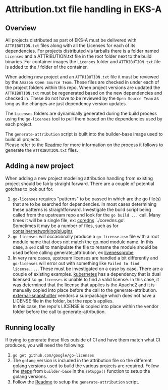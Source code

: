 # Attribution.txt file handling in EKS-A

## Overview

All projects distributed as part of EKS-A must be delivered with `ATTRIBUTION.txt` files
along with all the Licenses for each of its dependencies.  For projects distributed via
tarballs there is a folder named `Licenses` and a ATTRIBUTION.txt file in the root folder
next to the build binaries.  For container images the `Licenses` folder and `ATTRIBUTION.txt`
file is added to the / folder of the container.

When adding new project and an `ATTRIBUTION.txt` file it must be reviewed by the `Amazon Open Source Team`.
These files are checked in under each of the project folders within this repo.  When
project versions are updated the `ATTRIBUTION.txt` must be regenerated based on the new dependencies
and checked in.  These do not have to be reviewed by the `Open Source Team` as long as the changes are just dependency
version updates.

The `Licenses` folders are dynamically generated during the build process using the `go-licenses` tool
to pull them based on the dependencies used by each project.

The `generate-attribution` script is built into the builder-base image used to build all projects.  
Please refer to the [Readme](https://github.com/aws/eks-distro-build-tooling/blob/main/generate-attribution/Readme.md)
for more information on the process it follows to generate the `ATTRIBUTION.txt` files.

## Adding a new project

When adding a new project modeling attribution handling from existing project
should be fairly straight forward.  There are a couple of potential gotchas to
look out for.

1. `go-licenses` requires "patterns" to be passed in which are the go file(s) that are
   to be searched for dependencies.  In most cases determining these patterns is straightforward.
   Investigate the build script being called from the upstream repo and look for the `go build ...`
   call.  Many times it will be a single file, ex: [coredns](#TODO) `./coredns.go'.  
   Sometimes it may be a number of files, such as for [containernetworking/plugins](projects/containernetworking/plugins/build/create_binaries.sh)
1. `go-licenses` will occasionally produce a `go-license.csv` file with a root module name
   that does not match the go.mod module name.  In this case, a `sed` call to manipulate the file to rename
   the module should be used before calling generate_attribution, ex [livenessprobe](#TODO)
1. In very rare cases, upstream licenses are handled a bit differently and `go-licenses` will error out
   with something like `Failed to find license....`.  These must be investigated on a case by case.  There
   are a couple of existing examples.  [kubernetes](#TODO) has a dependency that is dual licensed so `go-licenses`
   is unable to find a valid license.  In this case, it was determined that the license that applies is the Apache2
   and it is manually copied into place before the call to the generate-attribution. [external-snapshotter](#TODO)
   vendors a sub-package which does not have a LICENSE file in the folder, but the repo's applies.  
   In this case, the repo's LICENSE is copied into place within the vendor folder before the call to generate-attribution.


## Running locally

If trying to generate these files outside of CI and have them match what CI produces, you will need the following:

1. `go get github.com/google/go-licenses`
1. The `golang` version is included in the attribution file so the different golang versions used to build
   the various projects are required.  Follow the [steps](https://github.com/aws/eks-distro-build-tooling/blob/main/builder-base/install.sh)
   from `builder-base` in the `setupgo()` function to setup the golang versions.
1. Follow the [Readme](https://github.com/aws/eks-distro-build-tooling/blob/main/generate-attribution/Readme.md)
   to setup the `generate-attribution` script.